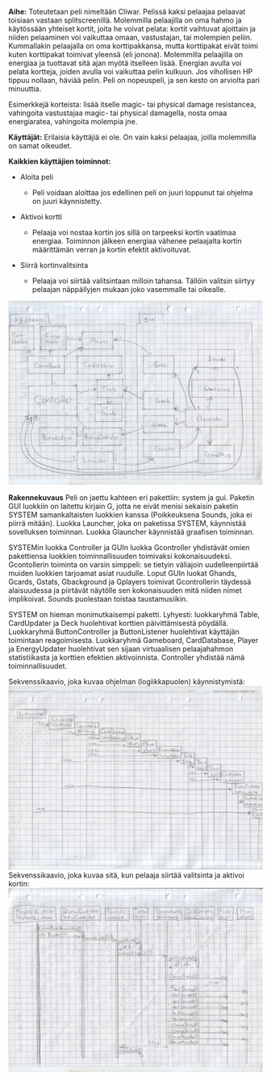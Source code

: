 **Aihe:** Toteutetaan peli nimeltään Cliwar. Pelissä kaksi pelaajaa pelaavat toisiaan vastaan splitscreenillä. Molemmilla pelaajilla on oma hahmo ja käytössään yhteiset kortit, joita he voivat pelata: kortit vaihtuvat ajoittain ja niiden pelaaminen voi vaikuttaa omaan, vastustajan, tai molempien peliin. Kummallakin pelaajalla on oma korttipakkansa, mutta korttipakat eivät toimi kuten korttipakat toimivat yleensä (eli jonona). Molemmilla pelaajilla on energiaa ja tuottavat sitä ajan myötä itselleen lisää. Energian avulla voi pelata kortteja, joiden avulla voi vaikuttaa pelin kulkuun. Jos vihollisen HP tippuu nollaan, häviää pelin. Peli on nopeuspeli, ja sen kesto on arviolta pari minuuttia.

Esimerkkejä korteista: lisää itselle magic- tai physical damage resistancea, vahingoita vastustajaa magic- tai physical damagella, nosta omaa energiaratea, vahingoita molempia jne.

**Käyttäjät:** Erilaisia käyttäjiä ei ole. On vain kaksi pelaajaa, joilla molemmilla on samat oikeudet.

**Kaikkien käyttäjien toiminnot:**
- Aloita peli
  - Peli voidaan aloittaa jos edellinen peli on juuri loppunut tai ohjelma on juuri käynnistetty.

- Aktivoi kortti
  - Pelaaja voi nostaa kortin jos sillä on tarpeeksi kortin vaatimaa energiaa. Toiminnon jälkeen energiaa vähenee pelaajalta kortin määrittämän verran ja kortin efektit aktivoituvat.

- Siirrä kortinvalitsinta
  - Pelaaja voi siirtää valitsintaan milloin tahansa. Tällöin valitsin siirtyy pelaajan näppäilyjen mukaan joko vasemmalle tai oikealle.

![Alt text](Luokkakaavio.jpg)

**Rakennekuvaus**
Peli on jaettu kahteen eri pakettiin: system ja gui. Paketin GUI luokkiin on laitettu kirjain G, jotta ne eivät menisi sekaisin paketin SYSTEM samankaltaisten luokkien kanssa (Poikkeuksena Sounds, joka ei piirrä mitään). Luokka Launcher, joka on paketissa SYSTEM, käynnistää sovelluksen toiminnan. Luokka Glauncher käynnistää graafisen toiminnan.

SYSTEMin luokka Controller ja GUIn luokka Gcontroller yhdistävät omien pakettiensa luokkien toiminnallisuuden toimivaksi kokonaisuudeksi. Gcontollerin toiminta on varsin simppeli: se tietyin väliajoin uudelleenpiirtää muiden luokkien tarjoamat asiat ruudulle. Loput GUIn luokat Ghands, Gcards, Gstats, Gbackground ja Gplayers toimivat Gcontrollerin täydessä alaisuudessa ja piirtävät näytölle sen kokonaisuuden mitä niiden nimet implikoivat. Sounds puolestaan toistaa taustamusiikin.

SYSTEM on hieman monimutkaisempi paketti. Lyhyesti: luokkaryhmä Table, CardUpdater ja Deck huolehtivat korttien päivittämisestä pöydällä. Luokkaryhmä ButtonController ja ButtonListener huolehtivat käyttäjän toimintaan reagoimisesta. Luokkaryhmä Gameboard, CardDatabase, Player ja EnergyUpdater huolehtivat sen sijaan virtuaalisen pelaajahahmon statistiikasta ja korttien efektien aktivoinnista. Controller yhdistää nämä toiminnallisuudet.

Sekvenssikaavio, joka kuvaa ohjelman (logiikkapuolen) käynnistymistä:
![Alt text](Sekvenssikaavio-aloitus.jpg)
Sekvenssikaavio, joka kuvaa sitä, kun pelaaja siirtää valitsinta ja aktivoi kortin:
![Alt text](Sekvenssikaavio-kortinValinta.jpg)

